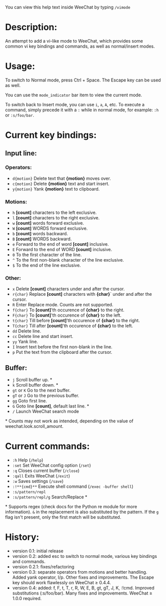 You can view this help text inside WeeChat by typing `/vimode`

# Description:
An attempt to add a vi-like mode to WeeChat, which provides some common vi
key bindings and commands, as well as normal/insert modes.

# Usage:
To switch to Normal mode, press Ctrl + Space. The Escape key can be used as
well.

You can use the `mode_indicator` bar item to view the current mode.

To switch back to Insert mode, you can use `i`, `a`, `A`, etc.
To execute a command, simply precede it with a `:` while in normal mode,
for example: `:h` or `:s/foo/bar`.

# Current key bindings:

## Input line:

### Operators:
* `d{motion}`       Delete text that **{motion}** moves over.
* `c{motion}`       Delete **{motion}** text and start insert.
* `y{motion}`       Yank **{motion}** text to clipboard.

### Motions:
* `h`               **[count]** characters to the left exclusive.
* `l`               **[count]** characters to the right exclusive.
* `w`               **[count]** words forward exclusive.
* `W`               **[count]** WORDS forward exclusive.
* `b`               **[count]** words backward.
* `B`               **[count]** WORDS backward.
* `e`               Forward to the end of word **[count]** inclusive.
* `E`               Forward to the end of WORD **[count]** inclusive.
* `0`               To the first character of the line.
* `^`               To the first non-blank character of the line exclusive.
* `$`               To the end of the line exclusive.

### Other:
* `x`               Delete **[count]** characters under and after the cursor.
* `r{char}`         Replace **[count]** characters with **{char}**` under and
                    after the cursor.
* `R`               Enter Replace mode. Counts are not supported.
* `f{char}`         To **[count]**'th occurence of **{char}** to the right.
* `F{char}`         To **[count]**'th occurence of **{char}** to the left.
* `t{char}`         Till before **[count]**'th occurence of **{char}** to the
                    right.
* `T{char}`         Till after **[count]**'th occurence of **{char}** to the
                    left.
* `dd`              Delete line.
* `cc`              Delete line and start insert.
* `yy`              Yank line.
* `I`               Insert text before the first non-blank in the line.
* `p`               Put the text from the clipboard after the cursor.

## Buffer:
* `j`               Scroll buffer up. \*
* `k`               Scroll buffer down. \*
* `gt` or `K`       Go to the next buffer.
* `gT` or `J`       Go to the previous buffer.
* `gg`              Goto first line.
* `G`               Goto line **[count]**, default last line. \*
* `/`               Launch WeeChat search mode

\* Counts may not work as intended, depending on the value of
weechat.look.scroll_amount.

# Current commands:
* `:h`              Help (`/help`)
* `:set`            Set WeeChat config option (`/set`)
* `:q`              Closes current buffer (`/close`)
* `:qall`           Exits WeeChat (`/exit`)
* `:w`              Saves settings (`/save`)
* `:!**{cmd}**`     Execute shell command (`/exec -buffer shell`)
* `:s/pattern/repl`
* `:s/pattern/repl/g`
                    Search/Replace \*

\* Supports regex (check docs for the Python re module for more
information). `&` in the replacement is also substituted by the pattern. If
the `g` flag isn't present, only the first match will be substituted.

# History:
* version 0.1:      initial release
* version 0.2:      added esc to switch to normal mode, various key bindings
                    and commands.
* version 0.2.1:    fixes/refactoring
* version 0.3:      separate operators from motions and better handling. Added
                    yank operator, I/p. Other fixes and improvements. The
                    Escape key should work flawlessly on WeeChat ≥ 0.4.4.
* version 0.4:      added: f, F, t, T, r, R, W, E, B, gt, gT, J, K, :!cmd.
                    Improved substitutions (:s/foo/bar). Many fixes and
                    improvements. WeeChat ≥ 1.0.0 required.

